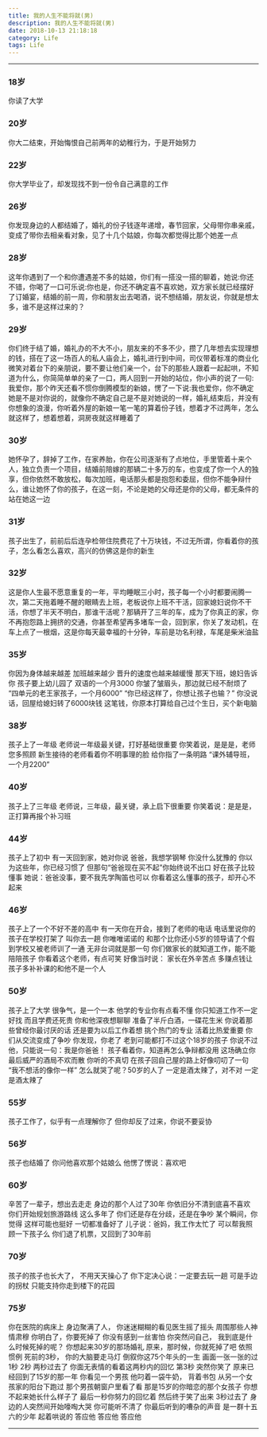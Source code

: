 ```yaml
---
title: 我的人生不能将就(男)
description: 我的人生不能将就(男)
date: 2018-10-13 21:18:18
category: Life
tags: Life
---
```


-----

### 18岁
你读了大学

### 20岁
你大二结束，开始悔恨自己前两年的幼稚行为，于是开始努力

### 22岁
你大学毕业了，却发现找不到一份令自己满意的工作

### 26岁
你发现身边的人都结婚了，婚礼的份子钱逐年递增，春节回家，父母带你串亲戚，变成了带你去相亲看对象，见了十几个姑娘，你每次都觉得比那个她差一点

### 28岁
这年你遇到了一个和你遭遇差不多的姑娘，你们有一搭没一搭的聊着，她说:你还不错，你喝了一口可乐说:你也是，你还不确定喜不喜欢她，双方家长就已经摆好了订婚宴，结婚的前一周，你和朋友出去喝酒，说不想结婚，朋友说，你就是想太多，谁不是这样过来的？

### 29岁
你们终于结了婚，婚礼办的不大不小，朋友来的不多不少，攒了几年想去实现理想的钱，搭在了这一场百人的私人庙会上，婚礼进行到中间，司仪带着标准的商业化微笑对着台下的亲朋说，要不要让他们亲一个，台下的那些人跟着一起起哄，不知道为什么，你简简单单的亲了一口，两人回到一开始的站位，你小声的说了一句:我爱你，那个昨天还看不惯你倒腾模型的新娘，愣了一下说:我也爱你，你不确定她是不是对你说的，就像你不确定自己是不是对她说的一样，婚礼结束后，并没有你想象的浪漫，你听着外屋的新娘一笔一笔的算着份子钱，想着才不过两年，怎么就这样了，想着想着，洞房夜就这样睡着了

### 30岁
她怀孕了，辞掉了工作，在家养胎，你在公司逐渐有了点地位，手里管着十来个人，独立负责一个项目，结婚前陪嫁的那辆二十多万的车，也变成了你一个人的独享，但你依然不敢放松，每次加班，电话那头都是抱怨和委屈，但你不能争辩什么，谁让她怀了你的孩子，在这一刻，不论是她的父母还是你的父母，都无条件的站在她这一边

### 31岁
孩子出生了，前前后后连孕检带住院费花了十万块钱，不过无所谓，你看着你的孩子，怎么看怎么喜欢，高兴的仿佛这是你的新生

### 32岁
这是你人生最不愿意重复的一年，平均睡眠三小时，孩子每一个小时都要闹腾一次，第二天拖着睡不醒的眼睛去上班，老板说你上班不干活，回家媳妇说你不干活，你想了半天不明白，那谁干活呢？那辆开了三年的车，成为了你真正的家，你不再抱怨路上拥挤的交通，你甚至希望再多堵车一会，回到家，你关了发动机，在车上点了一根烟，这是你每天最幸福的十分钟，车前是功名利禄，车尾是柴米油盐

### 35岁
你因为身体越来越差 加班越来越少 晋升的速度也越来越缓慢 那天下班，媳妇告诉你 孩子要上幼儿园了 双语的一个月3000 你皱了皱眉头，那边就已经不耐烦了 “四单元的老王家孩子，一个月6000” “你已经这样了，你想让孩子也输？” 你没说话，回屋给媳妇转了6000块钱 这笔钱，你原本打算给自己过个生日，买个新电脑

### 38岁
孩子上了一年级 老师说一年级最关键，打好基础很重要 你笑着说，是是是，老师您多照顾 新生接待的老师看着你不明事理的脸 给你指了一条明路 “课外辅导班，一个月2200”

### 40岁
孩子上了三年级 老师说，三年级，最关键，承上启下很重要 你笑着说：是是是，正打算再报个补习班

### 44岁
孩子上了初中 有一天回到家，她对你说 爸爸，我想学钢琴 你没什么犹豫的 你以为这些年，你已经习惯了 但那句“爸爸现在买不起”你始终说不出口 好在孩子比较懂事 她说：爸爸没事，要不我先学陶笛也可以 你看着这么懂事的孩子，却开心不起来

### 46岁
孩子上了一个不好不差的高中 有一天你在开会，接到了老师的电话 电话里说你的孩子在学校打架了 叫你去一趟 你唯唯诺诺的 和那个比你还小5岁的领导请了个假 到学校又被老师训了一通 无非台词就是那一句 你们做家长的就知道工作，能不能陪陪孩子 你看着这个老师，有点可笑 好像当时说： 家长在外辛苦点 多赚点钱让孩子多补补课的和他不是一个人

### 50岁
孩子上了大学 很争气，是一个一本 他学的专业你有点看不懂 你只知道工作不一定好找 而且学费还死贵 你和他深夜想聊聊 准备了半斤白酒，一碟花生米 你说着那些曾经你最讨厌的话 还是要为以后工作着想 挑个热门的专业 活着比热爱重要 你们从交流变成了争吵 你发现，你老了 老到可能都打不过这个18岁的孩子 你说不过他，只能说一句：我是你爸爸！ 孩子看着你，知道再怎么争辩都没用 这场确立你最后威严的酒局不欢而散 你听的不真切 在孩子回自己屋的路上好像叨叨了一句 “我不想活的像你一样” 怎么就哭了呢？50岁的人了 一定是酒太辣了，对不对 一定是酒太辣了

### 55岁
孩子工作了，似乎有一点理解你了 但你却反了过来，你说不要妥协

### 56岁
孩子也结婚了 你问他喜欢那个姑娘么 他愣了愣说：喜欢吧

### 60岁
辛苦了一辈子，想出去走走 身边的那个人过了30年 你依旧分不清到底喜不喜欢 你们开始规划旅游路线 这么多年了 你们还是存在分歧，还是在争吵 某个瞬间，你觉得 这样可能也挺好 一切都准备好了 儿子说：爸妈，我工作太忙了 可以帮我照顾一下孩子么 你们退了机票，又回到了30年前

### 70岁
孩子的孩子也长大了， 不用天天操心了 你下定决心说：一定要去玩一趟 可是手边的拐杖 只能支持你走到楼下的花园

### 75岁
你在医院的病床上 身边聚满了人， 你迷迷糊糊的看见医生摇了摇头 周围那些人神情肃穆 你明白了，你要死掉了 你没有感到一丝害怕 你突然问自己， 我到底是什么时候死掉的呢？ 你想起来30岁的那场婚礼 原来，那时候，你就死掉了吧 依照惯例 死前的3秒， 你的大脑要走马灯 倒叙你这75个年头的一生 画面一张一张的过 1秒 2秒 两秒过去了 你面无表情的看着这两秒内的回忆 第3秒 突然你笑了 原来已经回到了15岁的那一年 你看见一个男孩 他叼着一袋牛奶， 背着书包 从另一个女孩家的阳台下跑过 那个男孩朝窗户里看了看 那是15岁的你暗恋的那个女孩子 你想不起来她长什么样子了 最后一秒你努力的回忆着 然后终于笑了出来 3秒过去了 身边的人突然间开始嚎啕大哭 你可能听不清了 你最后听到的嘈杂的声音 是一群十五六的少年 起着哄说的 答应他 答应他 答应他

-----